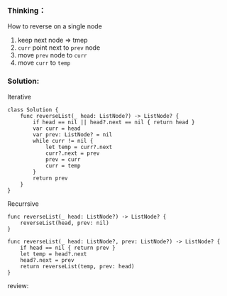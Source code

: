 ### Thinking：
How to reverse on a single node
1. keep next node => tmep
2. `curr` point next to `prev` node
3. move `prev` node to `curr`
4. move `curr` to `temp`

### Solution:
Iterative
```
class Solution {
    func reverseList(_ head: ListNode?) -> ListNode? {
	    if head == nil || head?.next == nil { return head }
	    var curr = head
	    var prev: ListNode? = nil
	    while curr != nil {
			let temp = curr?.next
			curr?.next = prev
			prev = curr
			curr = temp
	    }
	    return prev
    }
}
```

Recurrsive
```
func reverseList(_ head: ListNode?) -> ListNode? {
	reverseList(head, prev: nil)
}

func reverseList(_ head: ListNode?, prev: ListNode?) -> ListNode? {
	if head == nil { return prev }
	let temp = head?.next
	head?.next = prev
	return reverseList(temp, prev: head)
}
```
review: